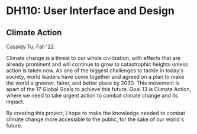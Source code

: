 # DH110: User Interface and Design

## Climate Action

Cassidy Tu, Fall '22

Climate change is a threat to our whole civilization, with effects that are already prominent and will continue to grow to catastrophic heights unless action is taken now. As one of the biggest challenges to tackle in today's society, world leaders have come together and agreed on a plan to make the world a greener, fairer, and better place by 2030. This movement is apart of the 17 Global Goals to achieve this future. Goal 13 is Climate Action, where we need to take urgent action to combat climate change and its impact.

By creating this project, I hope to make the knowledge needed to combat climate change more accessible to the public, for the sake of our world's future.


